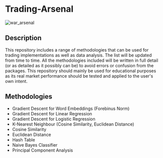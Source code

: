 # Trading-Arsenal

![war_arsenal](https://api.army.mil/e2/c/images/2017/06/02/480322/original.jpg)

## Description
This repository includes a range of methodologies that can be used for trading implementations as well as data analysis. The list will be updated from time to time. 
All the methodologies included will be written in full detail (or as detailed as it possibly can be) to avoid errors or confusion from the packages.
This repository should mainly be used for educational purposes as its real market performance should be tested and applied to the user's own intent.

## Methodologies
- Gradient Descent for Word Embeddings (Forebinus Norm)
- Gradient Descent for Linear Regression
- Gradient Descent for Logistic Regression
- K-Nearest Neighbour (Cosine Similarity, Euclidean Distance)
- Cosine Similarity
- Euclidean Distance
- Hash Table
- Naive Bayes Classifier
- Principal Component Analysis 
